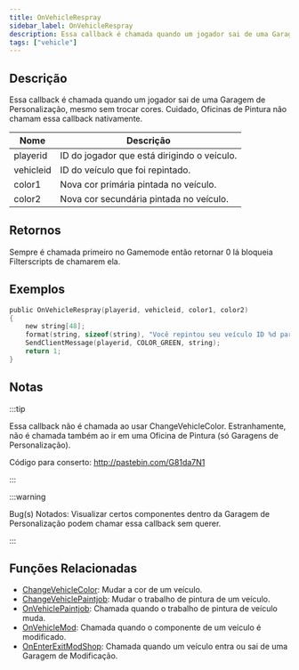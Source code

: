 ```yaml
---
title: OnVehicleRespray
sidebar_label: OnVehicleRespray
description: Essa callback é chamada quando um jogador sai de uma Garagem de Personalização, mesmo sem trocar cores.
tags: ["vehicle"]
---
```


## Descrição

Essa callback é chamada quando um jogador sai de uma Garagem de Personalização, mesmo sem trocar cores. Cuidado, Oficinas de Pintura não chamam essa callback nativamente.

| Nome      | Descrição                                                    |
| --------- | ------------------------------------------------------------ |
| playerid  | ID do jogador que está dirigindo o veículo.                  |
| vehicleid | ID do veículo que foi repintado.                             |
| color1    | Nova cor primária pintada no veículo.                        | 
| color2    | Nova cor secundária pintada no veículo.                      | 

## Retornos

Sempre é chamada primeiro no Gamemode então retornar 0 lá bloqueia Filterscripts de chamarem ela.

## Exemplos

```c
public OnVehicleRespray(playerid, vehicleid, color1, color2)
{
    new string[48];
    format(string, sizeof(string), "Você repintou seu veículo ID %d para as cores %d e %d!", vehicleid, color1, color2);
    SendClientMessage(playerid, COLOR_GREEN, string);
    return 1;
}
```

## Notas

:::tip

Essa callback não é chamada ao usar ChangeVehicleColor. Estranhamente, não é chamada também ao ir em uma Oficina de Pintura (só Garagens de Personalização).

Código para conserto: http://pastebin.com/G81da7N1

:::

:::warning

Bug(s) Notados: Visualizar certos componentes dentro da Garagem de Personalização podem chamar essa callback sem querer.

:::

## Funções Relacionadas

- [ChangeVehicleColor](../functions/ChangeVehicleColor): Mudar a cor de um veículo.
- [ChangeVehiclePaintjob](../functions/ChangeVehiclePaintjob): Mudar o trabalho de pintura de um veículo.
- [OnVehiclePaintjob](OnVehiclePaintjob): Chamada quando o trabalho de pintura de veículo muda.
- [OnVehicleMod](OnVehicleMod): Chamada quando o componente de um veículo é modificado.
- [OnEnterExitModShop](OnEnterExitModShop): Chamada quando um veículo entra ou sai de uma Garagem de Modificação.